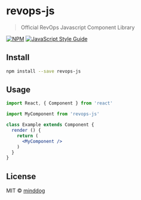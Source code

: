 # revops-js

> Official RevOps Javascript Component Library

[![NPM](https://img.shields.io/npm/v/revops-js.svg)](https://www.npmjs.com/package/revops-js) [![JavaScript Style Guide](https://img.shields.io/badge/code_style-standard-brightgreen.svg)](https://standardjs.com)

## Install

```bash
npm install --save revops-js
```

## Usage

```jsx
import React, { Component } from 'react'

import MyComponent from 'revops-js'

class Example extends Component {
  render () {
    return (
      <MyComponent />
    )
  }
}
```

## License

MIT © [minddog](https://github.com/minddog)
